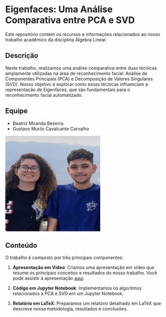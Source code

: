 # Eigenfaces: Uma Análise Comparativa entre PCA e SVD

Este repositório contém os recursos e informações relacionados ao nosso trabalho acadêmico da disciplina Álgebra Linear.

## Descrição

Neste trabalho, realizamos uma análise comparativa entre duas técnicas amplamente utilizadas na área de reconhecimento facial: Análise de Componentes Principais (PCA) e Decomposição de Valores Singulares (SVD). Nosso objetivo é explorar como essas técnicas influenciam a representação de Eigenfaces, que são fundamentais para o reconhecimento facial automatizado.

## Equipe

- Beatriz Miranda Bezerra
- Gustavo Murilo Cavalcante Carvalho

<img src="img/equipe.jpeg" alt="Texto Alternativo" width="300" height="300">


## Conteúdo

O trabalho é composto por três principais componentes:

1. **Apresentação em Vídeo**: Criamos uma apresentação em vídeo que resume os principais conceitos e resultados do nosso trabalho. Você pode assistir à apresentação [aqui](https://youtu.be/Q4yGYRi2RQ8?si=cliQ9XXs3Tn4HTB6).



2. **Código em Jupyter Notebook**: Implementamos os algoritmos relacionados à PCA e SVD em um Jupyter Notebook.

3. **Relatório em LaTeX**: Preparamos um relatório detalhado em LaTeX que descreve nossa metodologia, resultados e conclusões.

